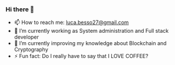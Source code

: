 ### Hi there 👋

- 📫 How to reach me: luca.besso27@gmail.com
- 🔭 I’m currently working as System administration and Full stack developer  
- 🌱 I’m currently improving my knowledge about Blockchain and Cryptography
- ⚡ Fun fact: Do I really have to say that I LOVE COFFEE?


<!--
**Liiuc/Liiuc** is a ✨ _special_ ✨ repository because its `README.md` (this file) appears on your GitHub profile.

Here are some ideas to get you started:


- 🤔 I’m looking for help with 
- 💬 Ask me about ...
- 😄 Pronouns: ...
- 👯 I’m looking to collaborate on Open Source

